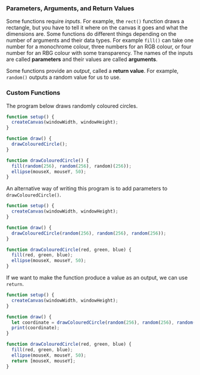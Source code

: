 ### Parameters, Arguments, and Return Values

Some functions require *inputs*. For example, the `rect()` function draws a rectangle, but you have to tell it where on the canvas it goes and what the dimensions are. Some functions do different things depending on the number of arguments and their data types. For example `fill()` can take one number for a monochrome colour, three numbers for an RGB colour, or four number for an RBG colour with some transparency. The names of the inputs are called **parameters** and their values are called **arguments**. 

Some functions provide an *output*, called a **return value**. For example, `random()` outputs a random value for us to use.

### Custom Functions

The program below draws randomly coloured circles.

```js
function setup() {
  createCanvas(windowWidth, windowHeight);
}

function draw() {
  drawColouredCircle();
}

function drawColouredCircle() {
  fill(random(256), random(256), random)(256));
  ellipse(mouseX, mouseY, 50);
}
```

An alternative way of writing this program is to add parameters to `drawColouredCircle()`.

```js
function setup() {
  createCanvas(windowWidth, windowHeight);
}

function draw() {
  drawColouredCircle(random(256), random(256), random(256));
}

function drawColouredCircle(red, green, blue) {
  fill(red, green, blue);
  ellipse(mouseX, mouseY, 50);
}
```

If we want to make the function produce a value as an output, we can use `return`.

```js
function setup() {
  createCanvas(windowWidth, windowHeight);
}

function draw() {
  let coordinate = drawColouredCircle(random(256), random(256), random(256));
  print(coordinate);
}

function drawColouredCircle(red, green, blue) {
  fill(red, green, blue);
  ellipse(mouseX, mouseY, 50);
  return [mouseX, mouseY];
}
```

<!-- ![](../../Images/Function3.png) -->
